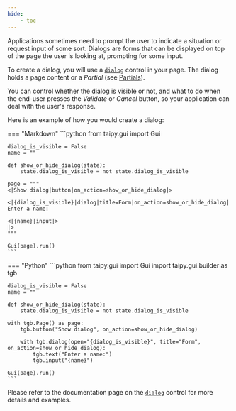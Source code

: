 ```yaml
---
hide:
    - toc
---
```


Applications sometimes need to prompt the user to indicate a situation or request
input of some sort. Dialogs are forms that can be displayed on top of the page
the user is looking at, prompting for some input.

To create a dialog, you will use a [`dialog`](../../viselements/generic/dialog.md) control in your
page. The dialog holds a page content or a *Partial* (see [Partials](../partial/index.md)).

You can control whether the dialog is visible or not, and what to do when the end-user
presses the *Validate* or *Cancel* button, so your application can deal with the
user's response.

Here is an example of how you would create a dialog:

=== "Markdown"
    ```python
    from taipy.gui import Gui


    dialog_is_visible = False
    name = ""

    def show_or_hide_dialog(state):
        state.dialog_is_visible = not state.dialog_is_visible

    page = """
    <|Show dialog|button|on_action=show_or_hide_dialog|>

    <|{dialog_is_visible}|dialog|title=Form|on_action=show_or_hide_dialog|
    Enter a name:

    <|{name}|input|>
    |>
    """

    Gui(page).run()
    ```

=== "Python"
    ```python
    from taipy.gui import Gui
    import taipy.gui.builder as tgb


    dialog_is_visible = False
    name = ""

    def show_or_hide_dialog(state):
        state.dialog_is_visible = not state.dialog_is_visible

    with tgb.Page() as page:
        tgb.button("Show dialog", on_action=show_or_hide_dialog)

        with tgb.dialog(open="{dialog_is_visible}", title="Form", on_action=show_or_hide_dialog):
            tgb.text("Enter a name:")
            tgb.input("{name}")

    Gui(page).run()
    ```
    

Please refer to the documentation page on the [`dialog`](../../viselements/generic/dialog.md)
control for more details and examples.
